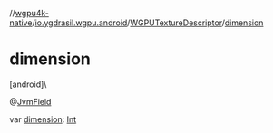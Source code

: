 //[wgpu4k-native](../../../index.md)/[io.ygdrasil.wgpu.android](../index.md)/[WGPUTextureDescriptor](index.md)/[dimension](dimension.md)

# dimension

[android]\

@[JvmField](https://kotlinlang.org/api/core/kotlin-stdlib/kotlin.jvm/-jvm-field/index.html)

var [dimension](dimension.md): [Int](https://kotlinlang.org/api/core/kotlin-stdlib/kotlin/-int/index.html)